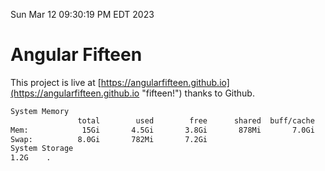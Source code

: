 Sun Mar 12 09:30:19 PM EDT 2023

# Angular Fifteen


This project is live at [https://angularfifteen.github.io](https://angularfifteen.github.io "fifteen!") thanks to Github.

```bash
System Memory
               total        used        free      shared  buff/cache   available
Mem:            15Gi       4.5Gi       3.8Gi       878Mi       7.0Gi       9.6Gi
Swap:          8.0Gi       782Mi       7.2Gi
System Storage
1.2G	.
